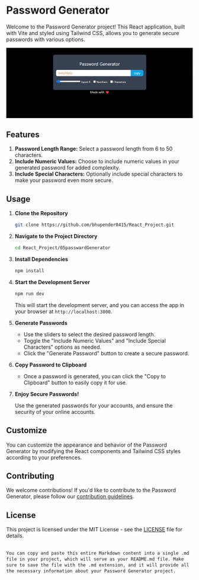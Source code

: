 # Password Generator

Welcome to the Password Generator project! This React application, built with Vite and styled using Tailwind CSS, allows you to generate secure passwords with various options.

<p>
    <img src="src/assets/pic.jpg"/>
</p>

## Features

1. **Password Length Range:** Select a password length from 6 to 50 characters.
2. **Include Numeric Values:** Choose to include numeric values in your generated password for added complexity.
3. **Include Special Characters:** Optionally include special characters to make your password even more secure.

## Usage

1. **Clone the Repository**

   ```bash
   git clone https://github.com/bhupender0415/React_Project.git
   ```
2. **Navigate to the Project Directory**

   ```bash
   cd React_Project/05passwardGenerator
   ```
3. **Install Dependencies**

   ```bash
   npm install
   ```
4. **Start the Development Server**

   ```bash
   npm run dev
   ```

   This will start the development server, and you can access the app in your browser at `http://localhost:3000`.
5. **Generate Passwords**

   - Use the sliders to select the desired password length.
   - Toggle the "Include Numeric Values" and "Include Special Characters" options as needed.
   - Click the "Generate Password" button to create a secure password.
6. **Copy Password to Clipboard**

   - Once a password is generated, you can click the "Copy to Clipboard" button to easily copy it for use.
7. **Enjoy Secure Passwords!**

   Use the generated passwords for your accounts, and ensure the security of your online accounts.

## Customize

You can customize the appearance and behavior of the Password Generator by modifying the React components and Tailwind CSS styles according to your preferences.

## Contributing

We welcome contributions! If you'd like to contribute to the Password Generator, please follow our [contribution guidelines](CONTRIBUTING.md).

## License

This project is licensed under the MIT License - see the [LICENSE](LICENSE) file for details.

```

You can copy and paste this entire Markdown content into a single .md file in your project, which will serve as your README.md file. Make sure to save the file with the .md extension, and it will provide all the necessary information about your Password Generator project.
```
